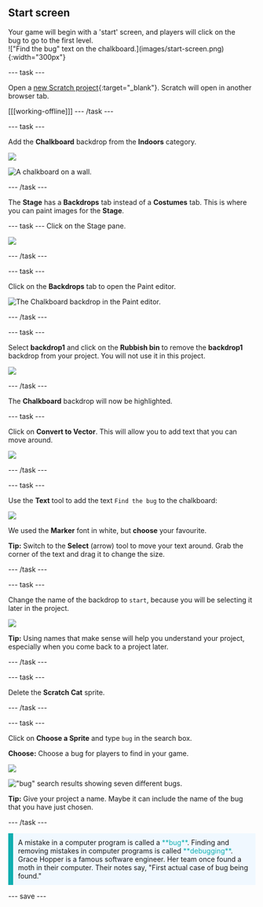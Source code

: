 ## Start screen

<div style="display: flex; flex-wrap: wrap">
<div style="flex-basis: 200px; flex-grow: 1; margin-right: 15px;">
Your game will begin with a 'start' screen, and players will click on the bug to go to the first level.
</div>
<div>
!["Find the bug" text on the chalkboard.](images/start-screen.png){:width="300px"}
</div>
</div>

--- task ---

Open a [new Scratch project](http://rpf.io/scratch-new){:target="_blank"}. Scratch will open in another browser tab.

[[[working-offline]]]
--- /task ---

--- task ---

Add the **Chalkboard** backdrop from the **Indoors** category.

![](images/backdrop-button.png)

![A chalkboard on a wall.](images/chalkboard.png)

--- /task ---

The **Stage** has a **Backdrops** tab instead of a **Costumes** tab. This is where you can paint images for the **Stage**.

--- task ---
Click on the Stage pane. 

![](images/stage-pane.png)

--- /task ---

--- task ---

Click on the **Backdrops** tab to open the Paint editor. 

![The Chalkboard backdrop in the Paint editor.](images/chalkboard-paint.png)

--- /task ---

--- task ---

Select **backdrop1** and click on the **Rubbish bin** to remove the **backdrop1** backdrop from your project. You will not use it in this project.

![](images/delete-backdrop1.png)

--- /task ---

The **Chalkboard** backdrop will now be highlighted. 

--- task ---

Click on **Convert to Vector**. This will allow you to add text that you can move around. 

![](images/vector-button.png)

--- /task ---

--- task ---

Use the **Text** tool to add the text `Find the bug` to the chalkboard:

![](images/chalkboard-text.png)

We used the **Marker** font in white, but **choose** your favourite.

**Tip:** Switch to the **Select** (arrow) tool to move your text around. Grab the corner of the text and drag it to change the size.

--- /task ---

--- task ---

Change the name of the backdrop to `start`, because you will be selecting it later in the project.

![](images/start-screen-name.png)

**Tip:** Using names that make sense will help you understand your project, especially when you come back to a project later.

--- /task ---

--- task ---

Delete the **Scratch Cat** sprite.

--- /task ---

--- task ---

Click on **Choose a Sprite** and type `bug` in the search box. 

**Choose:** Choose a bug for players to find in your game. 

![](images/sprite-button.png)

!["bug" search results showing seven different bugs.](images/bug-search.png)

**Tip:** Give your project a name. Maybe it can include the name of the bug that you have just chosen.

--- /task ---

<p style="border-left: solid; border-width:10px; border-color: #0faeb0; background-color: aliceblue; padding: 10px;">
A mistake in a computer program is called a <span style="color: #0faeb0">**bug**</span>. Finding and removing mistakes in computer programs is called <span style="color: #0faeb0">**debugging**</span>. Grace Hopper is a famous software engineer. Her team once found a moth in their computer. Their notes say, "First actual case of bug being found."
</p>

--- save ---

